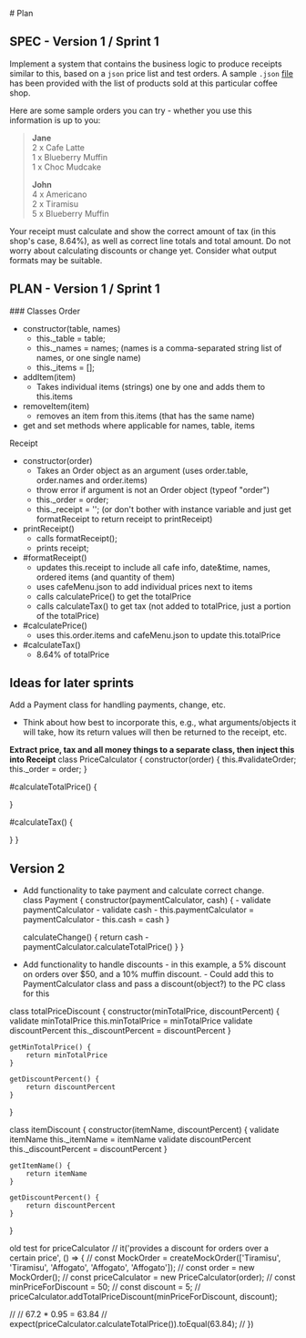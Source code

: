 # Plan

## SPEC - Version 1 / Sprint 1

Implement a system that contains the business logic to produce receipts similar to this, based on a `json` price list and test orders. A sample `.json` [file](cafeMenu.json) has been provided with the list of products sold at this particular coffee shop. 

Here are some sample orders you can try - whether you use this information is up to you:

> **Jane**  
> 2 x Cafe Latte  
> 1 x Blueberry Muffin  
> 1 x Choc Mudcake  
>
> **John**  
> 4 x Americano  
> 2 x Tiramisu  
> 5 x Blueberry Muffin  

Your receipt must calculate and show the correct amount of tax (in this shop's case, 8.64%), as well as correct line totals and total amount. Do not worry about calculating discounts or change yet. Consider what output formats may be suitable.


## PLAN - Version 1 / Sprint 1

### Classes
Order
- constructor(table, names)
    - this._table = table;
    - this._names = names; (names is a comma-separated string list of names, or one single name)
    - this._items = [];
- addItem(item)
    - Takes individual items (strings) one by one and adds them to this.items
- removeItem(item)
    - removes an item from this.items (that has the same name)
- get and set methods where applicable for names, table, items

Receipt
- constructor(order)
    - Takes an Order object as an argument (uses order.table, order.names and order.items)
    - throw error if argument is not an Order object (typeof "order")
    - this._order = order; 
    - this._receipt = ''; (or don't bother with instance variable and just get formatReceipt to return receipt to printReceipt)
- printReceipt()
    - calls formatReceipt();
    - prints receipt;
- #formatReceipt()
    - updates this.receipt to include all cafe info, date&time, names, ordered items (and quantity of them)
    - uses cafeMenu.json to add individual prices next to items
    - calls calculatePrice() to get the totalPrice
    - calls calculateTax() to get tax (not added to totalPrice, just a portion of the totalPrice)
- #calculatePrice()
    - uses this.order.items and cafeMenu.json to update this.totalPrice
- #calculateTax()
    - 8.64% of totalPrice


## Ideas for later sprints
Add a Payment class for handling payments, change, etc.
- Think about how best to incorporate this, e.g., what arguments/objects it will take, how its return values will then be returned to the receipt, etc.

**Extract price, tax and all money things to a separate class, then inject this into Receipt**
class PriceCalculator {
  constructor(order) {
    this.#validateOrder;
    this._order = order;
  }

  <!-- move from Receipt to PriceCalculator -->
  #calculateTotalPrice() {

  }

  #calculateTax() {

  }
}

Version 2
---------

- Add functionality to take payment and calculate correct change.  
class Payment {
    constructor(paymentCalculator, cash) {
        - validate paymentCalculator
        - validate cash
        - this.paymentCalculator = paymentCalculator
        - this.cash = cash
    }

    calculateChange() {
        return cash - paymentCalculator.calculateTotalPrice()
    }
}


- Add functionality to handle discounts - in this example, a 5% discount on orders over $50, and a 10% muffin discount.
        - Could add this to PaymentCalculator class and pass a discount(object?) to the PC class for this

class totalPriceDiscount {
    constructor(minTotalPrice, discountPercent) {
        validate minTotalPrice
        this.minTotalPrice = minTotalPrice
        validate discountPercent
        this._discountPercent = discountPercent
    }

    getMinTotalPrice() {
        return minTotalPrice
    }

    getDiscountPercent() {
        return discountPercent
    }
}

class itemDiscount {
    constructor(itemName, discountPercent) {
        validate itemName
        this._itemName = itemName
        validate discountPercent
        this._discountPercent = discountPercent
    }

    getItemName() {
        return itemName
    }
    
    getDiscountPercent() {
        return discountPercent
    }
}


old test for priceCalculator
  // it('provides a discount for orders over a certain price', () => {
  //   const MockOrder = createMockOrder(['Tiramisu', 'Tiramisu', 'Affogato', 'Affogato', 'Affogato']);
  //   const order = new MockOrder();
  //   const priceCalculator = new PriceCalculator(order);
  //   const minPriceForDiscount = 50;
  //   const discount = 5;
  //   priceCalculator.addTotalPriceDiscount(minPriceForDiscount, discount);

  //   // 67.2 * 0.95 = 63.84
  //   expect(priceCalculator.calculateTotalPrice()).toEqual(63.84);
  // })




<!-- class itemDiscount {
    constructor(order, itemName, discountPercent) {
        validate order
        this._order = order
        validate itemName
        this._itemName = itemName
        validate discountPercent
        this._discountPercent = discountPercent
    }
    
    itemDiscount() {
        if (order.includes(itemName)) {
            discount = menu.prices.item.price * this._discountPercent
            return discount
        }
    }
} -->